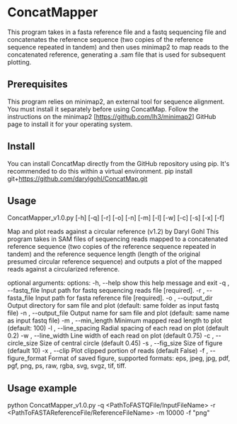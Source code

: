 # ConcatMapper
This program takes in a fasta reference file and a fastq sequencing file and concatenates the reference sequence (two copies of the reference sequence repeated in tandem) and then uses minimap2 to map reads to the concatenated reference, generating a .sam file that is used for subsequent plotting.

## Prerequisites
This program relies on minimap2, an external tool for sequence alignment. You must install it separately before using ConcatMap. Follow the instructions on the minimap2 [https://github.com/lh3/minimap2] GitHub page to install it for your operating system.

## Install
You can install ConcatMap directly from the GitHub repository using pip. It's recommended to do this within a virtual environment.
pip install git+https://github.com/darylgohl/ConcatMap.git

## Usage
ConcatMapper_v1.0.py [-h] [-q] [-r] [-o] [-n] [-m] [-l] [-w] [-c] [-s] [-x] [-f]

Map and plot reads against a circular reference (v1.2) by Daryl Gohl This
program takes in SAM files of sequencing reads mapped to a concatenated
reference sequence (two copies of the reference sequence repeated in tandem)
and the reference sequence length (length of the original presumed circular
reference sequence) and outputs a plot of the mapped reads against a
circularized reference.

optional arguments:
options:
  -h, --help            show this help message and exit
  -q , --fastq_file     Input path for fastq sequencing reads file [required].
  -r , --fasta_file     Input path for fasta reference file [required].
  -o , --output_dir     Output directory for sam file and plot (default: same folder as input fastq file)
  -n , --output_file    Output name for sam file and plot (default: same name as input fastq file)
  -m , --min_length     Minimum mapped read length to plot (default: 100)
  -l , --line_spacing   Radial spacing of each read on plot (default 0.2)
  -w , --line_width     Line width of each read on plot (default 0.75)
  -c , --circle_size    Size of central circle (default 0.45)
  -s , --fig_size       Size of figure (default 10)
  -x , --clip           Plot clipped portion of reads (default False)
  -f , --figure_format	Format of saved figure, supported formats: eps, jpeg, jpg, pdf, pgf, png, ps, raw, rgba, svg, svgz, tif, tiff.
                        
## Usage example
python ConcatMapper_v1.0.py -q <PathToFASTQFile/InputFileName> -r <PathToFASTAReferenceFile/ReferenceFileName> -m 10000 -f "png"

